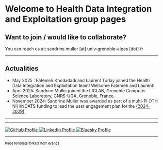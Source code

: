 # Welcome to Health Data Integration and Exploitation group pages

## Want to join / would like to collaborate?
You can reach us at: sandrine.muller [at] univ-grenoble-alpes [dot] fr

---
## Actualities
- May 2025 : Fatemeh Khodadadi and Laurent Torlay joined the Health Data Integration and Exploitation team! Welcome Fatemeh and Laurent!
- April 2025: Sandrine Muller joined the LIGLAB, Grenoble Computer Science Laboratory, CNRS-UGA, Grenoble, France. 
- November 2024: Sandrine Muller was awarded as part of a multi-PI OTH NIH/NCATS funding to lead the user engagement plan for the <a href="https://ui.transltr.io/" target="_blank" title="Biomedical Data translator Performance phase"> (2024-2029)

---
<!-- <div class="elfsight-app-bd5c0e76-24c5-48a2-8b69-476725a54eb4" data-elfsight-app-lazy></div> -->

---

<p>
  <a href="https://github.com/sandrine-muller-research/" target="_blank" title="GitHub">
    <img src="https://img.shields.io/badge/-GitHub-black?style=flat&logo=github&logoColor=white" alt="GitHub Profile">
  </a>
  <a href="https://www.linkedin.com/in/sandrine-muller-phd-ba459725/" target="_blank" title="LinkedIn">
    <img src="https://img.shields.io/badge/-LinkedIn-blue?style=flat&logo=linkedin&logoColor=white" alt="LinkedIn Profile">
  </a>
  <a href="https://bsky.app/profile/sandrine-muller.bsky.social" target="_blank" title="Bluesky">
    <img src="https://img.shields.io/badge/-Bluesky-00A1E4?style=flat&logo=bluesky&logoColor=white" alt="Bluesky Profile">
  </a>
</p>

---
<p style="font-size:11px">Page template forked from <a href="https://github.com/evanca/quick-portfolio">evanca</a></p>
<!-- Remove above link if you don't want to attibute -->
